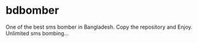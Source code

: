 # bdbomber
One of the best sms bomber in Bangladesh.
Copy the repository and Enjoy.
Unlimited sms bombing...
